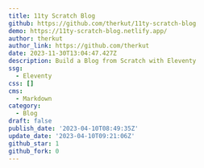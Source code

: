 ```yaml
---
title: 11ty Scratch Blog
github: https://github.com/therkut/11ty-scratch-blog
demo: https://11ty-scratch-blog.netlify.app/
author: therkut
author_link: https://github.com/therkut
date: 2023-11-30T13:04:47.427Z
description: Build a Blog from Scratch with Eleventy
ssg:
  - Eleventy
css: []
cms:
  - Markdown
category:
  - Blog
draft: false
publish_date: '2023-04-10T08:49:35Z'
update_date: '2023-04-10T09:21:06Z'
github_star: 1
github_fork: 0
---
```

